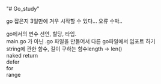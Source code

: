 "# Go_study"

go 잡은지 3일만에 겨우 시작할 수 있다... 오류 수박..

go에서의 변수 선언, 할당, 타입.  
main.go 가 아닌 .go 파일을 만들어서 다른 go파일에서 임포트 하기  
string에 관한 함수, 길이 구하는 함수length -> len()  
naked return  
defer  
for  
range  
